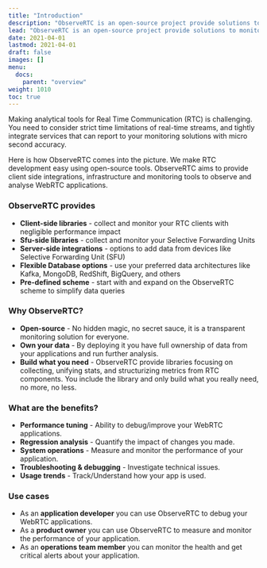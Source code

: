 ```yaml
---
title: "Introduction"
description: "ObserveRTC is an open-source project provide solutions to monitor RTC stacks"
lead: "ObserveRTC is an open-source project provide solutions to monitor RTC stacks"
date: 2021-04-01
lastmod: 2021-04-01
draft: false
images: []
menu:
  docs:
    parent: "overview"
weight: 1010
toc: true
---
```


Making analytical tools for Real Time Communication (RTC) is challenging. You need to consider strict time limitations of real-time streams, and tightly integrate services that can report to your monitoring solutions with micro second accuracy.

Here is how ObserveRTC comes into the picture. We make RTC development easy using open-source tools. ObserveRTC aims to provide client side integrations, infrastructure and monitoring tools to observe and analyse WebRTC applications.

### ObserveRTC provides

* **Client-side libraries** - collect and monitor your RTC clients with negligible performance impact
* **Sfu-side libraries** - collect and monitor your Selective Forwarding Units
* **Server-side integrations** - options to add data from devices like Selective Forwarding Unit (SFU)
* **Flexible Database options** - use your preferred data architectures like Kafka, MongoDB, RedShift, BigQuery, and others
* **Pre-defined scheme** - start with and expand on the ObserveRTC scheme to simplify data queries

### Why ObserveRTC?

* **Open-source** - No hidden magic, no secret sauce, it is a transparent monitoring solution for everyone.
* **Own your data** - By deploying it you have full ownership of data from your applications and run further analysis.
* **Build what you need** - ObserveRTC provide libraries focusing on collecting, unifying stats, and structurizing metrics from RTC components. You include the library and only build what you really need, no more, no less.


### What are the benefits?

 * **Performance tuning** - Ability to debug/improve your WebRTC applications.
 * **Regression analysis** - Quantify the impact of changes you made.
 * **System operations** - Measure and monitor the performance of your application.
 * **Troubleshooting & debugging** - Investigate technical issues.
 * **Usage trends** - Track/Understand how your app is used.

### Use cases

 * As an **application developer** you can use ObserveRTC to debug your WebRTC applications.
 * As a **product owner** you can use ObserveRTC to measure and monitor the performance of your application.
 * As an **operations team member** you can monitor the health and get critical alerts about your application.


